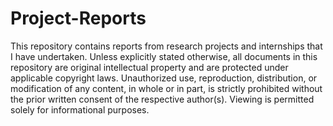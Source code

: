 # Project-Reports
This repository contains reports from research projects and internships that I have undertaken. Unless explicitly stated otherwise, all documents in this repository are original intellectual property and are protected under applicable copyright laws. Unauthorized use, reproduction, distribution, or modification of any content, in whole or in part, is strictly prohibited without the prior written consent of the respective author(s). Viewing is permitted solely for informational purposes.

